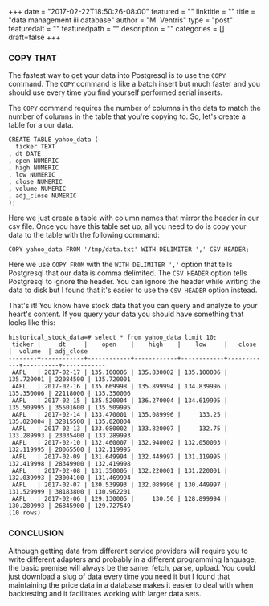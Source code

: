 +++
date = "2017-02-22T18:50:26-08:00"
featured = ""
linktitle = ""
title = "data management iii database"
author = "M. Ventris"
type = "post"
featuredalt = ""
featuredpath = ""
description = ""
categories = []
draft=false
+++

### COPY THAT

The fastest way to get your data into Postgresql is to use the `COPY` command. The `COPY` command is like a batch insert but much faster and you should use every time you find yourself performed serial inserts.

The `COPY` command requires the number of columns in the data to match the number of columns in the table that you're copying to. So, let's create a table for a our data.

```
CREATE TABLE yahoo_data (
  ticker TEXT
, dt DATE
, open NUMERIC
, high NUMERIC
, low NUMERIC
, close NUMERIC
, volume NUMERIC
, adj_close NUMERIC
);
```

Here we just create a table with column names that mirror the header in our csv file. Once you have this table set up, all you need to do is copy your data to the table with the following command:

```
COPY yahoo_data FROM '/tmp/data.txt' WITH DELIMITER ',' CSV HEADER;
```

Here we use `COPY FROM` with the `WITH DELIMITER ','` option that tells Postgresql that our data is comma delimited. The `CSV HEADER` option tells Postgresql to ignore the header. You can ignore the header while writing the data to disk but I found that it's easier to use the `CSV HEADER` option instead.

That's it! You know have stock data that you can query and analyze to your heart's content. If you query your data you should have something that looks like this:

```
historical_stock_data=# select * from yahoo_data limit 10;
 ticker |     dt     |    open    |    high    |    low     |   close    |  volume  | adj_close  
--------+------------+------------+------------+------------+------------+----------+------------
 AAPL   | 2017-02-17 | 135.100006 | 135.830002 | 135.100006 | 135.720001 | 22084500 | 135.720001
 AAPL   | 2017-02-16 | 135.669998 | 135.899994 | 134.839996 | 135.350006 | 22118000 | 135.350006
 AAPL   | 2017-02-15 | 135.520004 | 136.270004 | 134.619995 | 135.509995 | 35501600 | 135.509995
 AAPL   | 2017-02-14 | 133.470001 | 135.089996 |     133.25 | 135.020004 | 32815500 | 135.020004
 AAPL   | 2017-02-13 | 133.080002 | 133.820007 |     132.75 | 133.289993 | 23035400 | 133.289993
 AAPL   | 2017-02-10 | 132.460007 | 132.940002 | 132.050003 | 132.119995 | 20065500 | 132.119995
 AAPL   | 2017-02-09 | 131.649994 | 132.449997 | 131.119995 | 132.419998 | 28349900 | 132.419998
 AAPL   | 2017-02-08 | 131.350006 | 132.220001 | 131.220001 | 132.039993 | 23004100 | 131.469994
 AAPL   | 2017-02-07 | 130.539993 | 132.089996 | 130.449997 | 131.529999 | 38183800 | 130.962201
 AAPL   | 2017-02-06 | 129.130005 |     130.50 | 128.899994 | 130.289993 | 26845900 | 129.727549
(10 rows)
```

### CONCLUSION

Although getting data from different service providers will require you to write different adapters and probably in a different programming language, the basic premise will always be the same: fetch, parse, upload. You could just download a slug of data every time you need it but I found that maintaining the price data in a database makes it easier to deal with when backtesting and it facilitates working with larger data sets.
